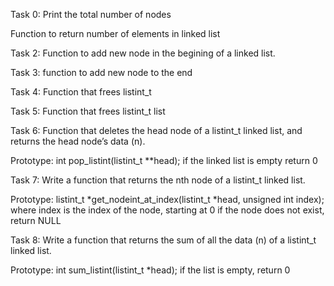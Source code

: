 Task 0: Print the total number of nodes

Function to return number of elements in linked list

Task 2: Function to add new node in the begining of a linked list.

Task 3: function to add new node to the end

Task 4: Function that frees listint_t

Task 5: Function that frees listint_t list

Task 6: Function that deletes the head node of a listint_t linked list, and returns the head node’s data (n).

Prototype: int pop_listint(listint_t **head);
if the linked list is empty return 0

Task 7: Write a function that returns the nth node of a listint_t linked list.

Prototype: listint_t *get_nodeint_at_index(listint_t *head, unsigned int index);
where index is the index of the node, starting at 0
if the node does not exist, return NULL

Task 8: Write a function that returns the sum of all the data (n) of a listint_t linked list.

Prototype: int sum_listint(listint_t *head);
if the list is empty, return 0


